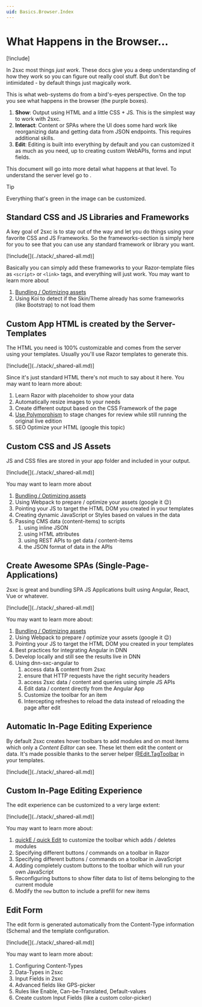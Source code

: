 ```yaml
---
uid: Basics.Browser.Index
---
```


# What Happens in the Browser...

[!include[](../stack/_shared-float-summary.md)]
<style>.context-box-summary .browser-all { visibility: visible; } </style>

In 2sxc most things _just work_. These docs give you a deep understanding of how they work so you can figure out really cool stuff. But don't be intimidated - by default things just magically work. 

This is what web-systems do from a bird's-eyes perspective. On the top you see what happens in the browser (the purple boxes).

1. **Show**: Output using HTML and a little CSS + JS. This is the simplest way to work with 2sxc.
1. **Interact**: Content or SPAs where the UI does some hard work like reorganizing data and getting data from JSON endpoints. This requires additional skills.
1. **Edit**: Editing is built into everything by default and you can customized it as much as you need, up to creating custom WebAPIs, forms and input fields.

This document will go into more detail what happens at that level. To understand the server level go to [](xref:Basics.Index).

> [!TIP]
> Everything that's green in the image can be customized.


## Standard CSS and JS Libraries and Frameworks

A key goal of 2sxc is to stay out of the way and let you do things using your favorite CSS and JS Frameworks. So the frameworks-section is simply here for you to see that you can use any standard framework or library you want. 

<div class="context-box2" width="100%">
  [!include[](../stack/_shared-all.md)]
  <style>.context-box2 .frameworks-browser { visibility: visible; } </style>
</div>

Basically you can simply add these frameworks to your Razor-template files as `<script>` or `<link>` tags, and everything will just work. You may want to learn more about

1. [Bundling / Optimizing assets](xref:Basics.Server.Assets.Optimization)
1. Using Koi to detect if the Skin/Theme already has some frameworks (like Bootstrap) to not load them

## Custom App HTML is created by the Server-Templates

The HTML you need is 100% customizable and comes from the server using your templates. 
Usually you'll use Razor templates to generate this. 

<div class="context-box3" width="100%">
  [!include[](../stack/_shared-all.md)]
  <style>.context-box3 .show-html { visibility: visible; } </style>
</div>


Since it's just standard HTML there's not much to say about it here. You may want to learn more about:

1. Learn Razor with placeholder to show your data
1. Automatically resize images to your needs
1. Create different output based on the CSS Framework of the page
1. [Use Polymorphism](xref:Specs.Cms.Polymorphism) to stage changes for review while still running the original live edition
1. SEO Optimize your HTML (google this topic)

## Custom CSS and JS Assets

JS and CSS files are stored in your app folder and included in your output. 

<div class="context-box4" width="100%">
  [!include[](../stack/_shared-all.md)]
  <style>.context-box4 .show-js { visibility: visible; } </style>
</div>

You may want to learn more about

1. [Bundling / Optimizing assets](xref:Basics.Server.Assets.Optimization)
1. Using Webpack to prepare / optimize your assets (google it 😉)
1. Pointing your JS to target the HTML DOM you created in your templates
1. Creating dynamic JavaScript or Styles based on values in the data
1. Passing CMS data (content-items) to scripts
    1. using inline JSON
    1. using HTML attributes
    1. using REST APIs to get data / content-items
    1. the JSON format of data in the APIs

## Create Awesome SPAs (Single-Page-Applications)

2sxc is great and bundling SPA JS Applications built using Angular, React, Vue or whatever. 

<div class="context-box5" width="100%">
  [!include[](../stack/_shared-all.md)]
  <style>.context-box5 .spa-all { visibility: visible; } </style>
</div>

You may want to learn more about:

1. [Bundling / Optimizing assets](xref:Basics.Server.Assets.Optimization)
1. Using Webpack to prepare / optimize your assets (google it 😉)
1. Pointing your JS to target the HTML DOM you created in your templates
1. Best practices for integrating Angular in DNN
1. Develop locally and still see the results live in DNN
1. Using dnn-sxc-angular to 
    1. access data & content from 2sxc
    1. ensure that HTTP requests have the right security headers
    1. access 2sxc data / content and queries using simple JS APIs
    1. Edit data / content directly from the Angular App
    1. Customize the toolbar for an item
    1. Intercepting refreshes to reload the data instead of reloading the page after edit


## Automatic In-Page Editing Experience

By default 2sxc creates hover toolbars to add modules and on most items which only a _Content Editor_ can see. These let them edit the content or data. It's made possible thanks to the server helper [@Edit.TagToolbar](xref:NetCode.Razor.Edit.Toolbar) in your templates.

<div class="context-box6" width="100%">
  [!include[](../stack/_shared-all.md)]
  <style>.context-box6 .edit-auto { visibility: visible; } </style>
</div>


## Custom In-Page Editing Experience

The edit experience can be customized to a very large extent:

<div class="context-box-edit-js" width="100%">
  [!include[](../stack/_shared-all.md)]
  <style>.context-box-edit-js .edit-custom { visibility: visible; } </style>
</div>

You may want to learn more about:

1. [quickE / quick Edit](xref:Specs.Cms.QuickE) to customize the toolbar which adds / deletes modules
1. Specifying different buttons / commands on a toolbar in Razor
1. Specifying different buttons / commands on a toolbar in JavaScript
1. Adding completely custom buttons to the toolbar which will run your own JavaScript
1. Reconfiguring buttons to show filter data to list of items belonging to the current module
1. Modify the `new` button to include a prefill for new items


## Edit Form

The edit form is generated automatically from the Content-Type information (Schema) and the template configuration. 

<div class="context-box-edit-form" width="100%">
  [!include[](../stack/_shared-all.md)]
  <style>.context-box-edit-form .browser-edit-ui { visibility: visible; } </style>
</div>


You may want to learn more about:

1. Configuring Content-Types
1. Data-Types in 2sxc
1. Input Fields in 2sxc
1. Advanced fields like GPS-picker
1. Rules like Enable, Can-be-Translated, Default-values
1. Create custom Input Fields (like a custom color-picker)
